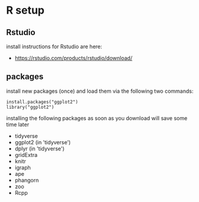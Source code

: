 # R setup

## Rstudio
install instructions for Rstudio are here: 
* https://rstudio.com/products/rstudio/download/

## packages
install new packages (once) and load them via the following two commands:

    install.packages("ggplot2")
    library("ggplot2")
    
installing the following packages as soon as you download will save some time later
* tidyverse
* ggplot2 (in 'tidyverse')
* dplyr   (in 'tidyverse')
* gridExtra
* knitr
* igraph
* ape
* phangorn
* zoo
* Rcpp

